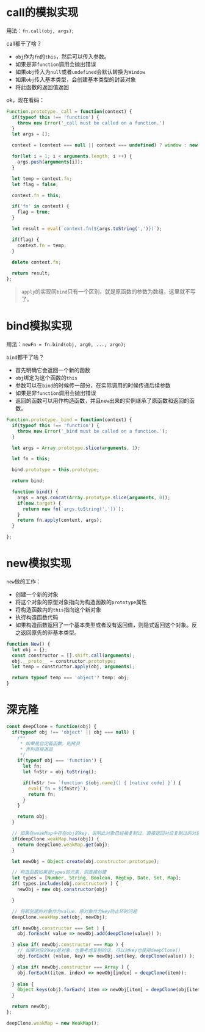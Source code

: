 # call的模拟实现
用法：`fn.call(obj, args);`

call都干了啥？
+ `obj`作为`fn`的`this`，然后可以传入参数。
+ 如果是非`function`调用会抛出错误
+ 如果`obj`传入为`null`或者`undefined`会默认转换为`Window`
+ 如果`obj`传入基本类型，会创建基本类型的封装对象
+ 将此函数的返回值返回

ok，现在看码：
```JavaScript
Function.prototype._call = function(context) {
  if(typeof this !== 'function') {
    throw new Error('_call must be called on a function.')
  }
  let args = [];

  context = (context === null || context === undefined) ? window : new Object(context);

  for(let i = 1; i < arguments.length; i ++) {
    args.push(arguments[i]);
  }

  let temp = context.fn;
  let flag = false;

  context.fn = this;

  if('fn' in context) {
    flag = true;
  }

  let result = eval(`context.fn(${args.toString(',')})`);

  if(flag) {
    context.fn = temp;
  }
  
  delete context.fn;

  return result;
};
```
> `apply`的实现同`bind`只有一个区别，就是原函数的参数为数组，这里就不写了。

# bind模拟实现
用法：`newFn = fn.bind(obj, arg0, ..., argn);`

`bind`都干了啥？
+ 首先明确它会返回一个新的函数
+ `obj`绑定为这个函数的`this`
+ 参数可以在`bind`的时候传一部分，在实际调用的时候传递后续参数
+ 如果是非`function`调用会抛出错误
+ 返回的函数可以用作构造函数，并且`new`出来的实例继承了原函数和返回的函数。

```JavaScript
Function.prototype._bind = function(context) {
  if(typeof this !== 'function') {
    throw new Error('_bind must be called on a function.');
  }

  let args = Array.prototype.slice(arguments, 1);

  let fn = this;

  bind.prototype = this.prototype;

  return bind;

  function bind() {
    args = args.concat(Array.prototype.slice(arguments, 0));
    if(new.target) {
      return new fn(`args.toString(','))`);
    }
    return fn.apply(context, args);
  }

};
```

# new模拟实现
`new`做的工作：
+ 创建一个新的对象
+ 将这个对象的原型对象指向为构造函数的`prototype`属性
+ 将构造函数内的`this`指向这个新对象
+ 执行构造函数代码
+ 如果构造函数返回了一个基本类型或者没有返回值，则隐式返回这个对象。反之返回原先的非基本类型。

```JavaScript
function New() {
  let obj = {};
  const constructor = [].shift.call(arguments);
  obj.__proto__ = constructor.prototype;
  let temp = constructor.apply(obj, arguments);

  return typeof temp === 'object'? temp: obj;
}
```


# 深克隆
```javascript
const deepClone = function(obj) {
  if(typeof obj !== 'object' || obj === null) {
    /**
     * 如果是自定義函數，則拷貝
     * 否則直接返迴
     */
    if(typeof obj === 'function') {
      let fn;
      let fnStr = obj.toString();

      if(fnStr !== `function ${obj.name}() { [native code] }`) {
        eval(`fn = ${fnStr}`);
        return fn;
      }
    }

    return obj;
  }

  // 如果在weakMap中存在obj的key，说明此对象已经被复制过，直接返回对应复制过的对象
  if(deepClone.weakMap.has(obj)) {
    return deepClone.weakMap.get(obj);
  }

  let newObj = Object.create(obj.constructor.prototype);

  // 构造函数如果是types的元素，则直接创建
  let types = [Number, String, Boolean, RegExp, Date, Set, Map];
  if( types.includes(obj.constructor) ) {
    newObj = new obj.constructor(obj)

  }

  // 将新创建的对象作为value，原对象作为key防止环的问题
  deepClone.weakMap.set(obj, newObj);

  if( newObj.constructor === Set ) {
    obj.forEach( value => newObj.add(deepClone(value)) );

  } else if( newObj.constructor === Map ) {
    // 如果对应的key是对象，也要考虑复制的话，可以对key也使用deepClone()
    obj.forEach( (value, key) => newObj.set(key, deepClone(value)) );

  } else if( newObj.constructor === Array ) {
    obj.forEach((item, index) => newObj[index] = deepClone(item));
    
  } else {
    Object.keys(obj).forEach( item => newObj[item] = deepClone(obj[item]) );
  }

  return newObj;
};

deepClone.weakMap = new WeakMap();
```